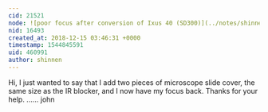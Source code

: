 ```yaml
---
cid: 21521
node: ![poor focus after conversion of Ixus 40 (SD300)](../notes/shinnen/06-13-2018/poor-focus-after-conversion-of-ixus-40-sd300)
nid: 16493
created_at: 2018-12-15 03:46:31 +0000
timestamp: 1544845591
uid: 460991
author: shinnen
---
```


 Hi,
       I just wanted to say that I add two pieces of microscope slide cover, the same size as the IR blocker, and I now have my focus back.
Thanks for your help.
...... john
